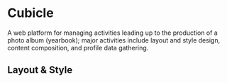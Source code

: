 # Cubicle

A web platform for managing activities leading up to the production of a photo album (yearbook); major activities include layout and style design, content composition, and profile data gathering.

## Layout & Style
